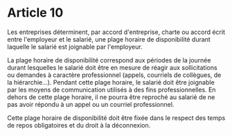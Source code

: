 # Article 10

  
Les entreprises déterminent, par accord d'entreprise, charte ou accord écrit entre l'employeur et le salarié, une plage horaire de disponibilité durant laquelle le salarié est joignable par l'employeur.

La plage horaire de disponibilité correspond aux périodes de la journée durant lesquelles le salarié doit être en mesure de réagir aux sollicitations ou demandes à caractère professionnel (appels, courriels de collègues, de la hiérarchie…). Pendant cette plage horaire, le salarié doit être joignable par les moyens de communication utilisés à des fins professionnelles. En dehors de cette plage horaire, il ne pourra être reproché au salarié de ne pas avoir répondu à un appel ou un courriel professionnel.

Cette plage horaire de disponibilité doit être fixée dans le respect des temps de repos obligatoires et du droit à la déconnexion.

  
